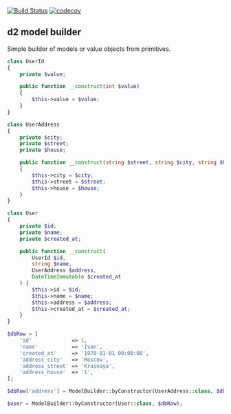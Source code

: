 [![Build Status](https://travis-ci.org/demidovich/d2-model-builder.svg?branch=master)](https://travis-ci.com/demidovich/d2-model-builder) [![codecov](https://codecov.io/gh/demidovich/d2-model-builder/branch/master/graph/badge.svg)](https://codecov.io/gh/demidovich/d2-model-builder)

## d2 model builder

Simple builder of models or value objects from primitives.

```php
class UserId
{
    private $value;

    public function __construct(int $value)
    {
        $this->value = $value;
    }
}

class UserAddress
{
    private $city;
    private $street;
    private $house;

    public function __construct(string $street, string $city, string $house)
    {
        $this->city = $city;
        $this->street = $street;
        $this->house = $house;
    }
}

class User
{
    private $id;
    private $name;
    private $created_at;

    public function __construct(
        UserId $id,
        string $name,
        UserAddress $address,
        DateTimeImmutable $created_at
    ) {
        $this->id = $id;
        $this->name = $name;
        $this->address = $address;
        $this->created_at = $created_at;
    }
}

$dbRow = [
    'id'             => 1,
    'name'           => 'Ivan',
    'created_at'     => '1970-01-01 00:00:00',
    'address_city'   => 'Moscow',
    'address_street' => 'Krasnaya',
    'address_house'  => '1',
];

$dbRow['address'] = ModelBuilder::byConstructor(UserAddress::class, $dbRow, 'address');

$user = ModelBuilder::byConstructor(User::class, $dbRow);
```
